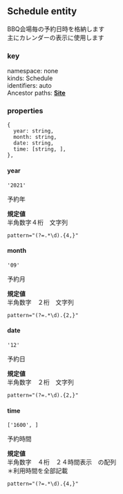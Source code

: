 ## Schedule entity
BBQ会場毎の予約日時を格納します  
主にカレンダーの表示に使用します  

### key
namespace: none  
kinds: Schedule  
identifiers: auto  
Ancestor paths: [**Site**](https://github.com/bbq-portal-system/ER-diagram/blob/main/Site.md)  

### properties
```
{
  year: string,
  month: string,
  date: string,
  time: [string, ],
},
```

#### year
```
'2021'
```
予約年  

**規定値**  
半角数字４桁　文字列  
```
pattern="(?=.*\d).{4,}"
```

#### month
```
'09'
```
予約月  

**規定値**  
半角数字　２桁　文字列  

```
pattern="(?=.*\d).{2,}"
```


#### date
```
'12'
```
予約日 

**規定値**  
半角数字　２桁　文字列  
```
pattern="(?=.*\d).{2,}"
```


#### time
```
['1600', ]
```
予約時間 

**規定値**  
半角数字　４桁　２４時間表示　の配列  
＊利用時間を全部記載
```
pattern="(?=.*\d).{4,}"
```








